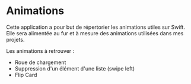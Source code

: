# Animations
Cette application a pour but de répertorier les animations utiles sur Swift.
Elle sera alimentée au fur et à mesure des animations utilisées dans mes projets.

Les animations à retrouver :
* Roue de chargement
* Suppression d'un élément d'une liste (swipe left)
* Flip Card
